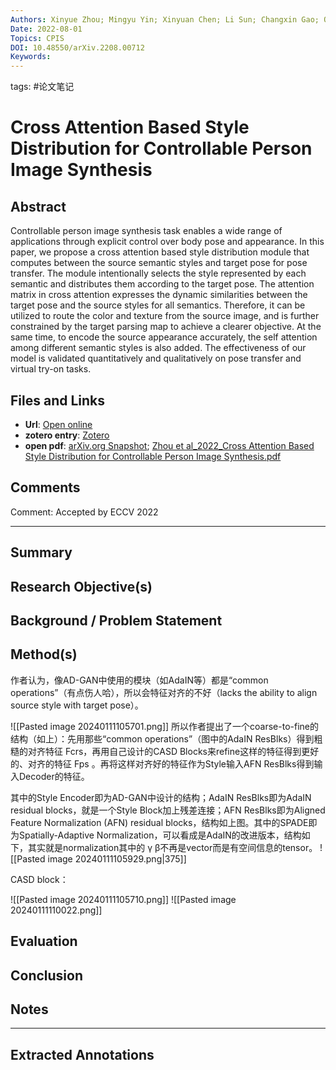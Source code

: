 ```yaml
---
Authors: Xinyue Zhou; Mingyu Yin; Xinyuan Chen; Li Sun; Changxin Gao; Qingli Li
Date: 2022-08-01
Topics: CPIS
DOI: 10.48550/arXiv.2208.00712
Keywords:
---
```

tags: #论文笔记 

# Cross Attention Based Style Distribution for Controllable Person Image Synthesis


## Abstract
Controllable person image synthesis task enables a wide range of applications through explicit control over body pose and appearance. In this paper, we propose a cross attention based style distribution module that computes between the source semantic styles and target pose for pose transfer. The module intentionally selects the style represented by each semantic and distributes them according to the target pose. The attention matrix in cross attention expresses the dynamic similarities between the target pose and the source styles for all semantics. Therefore, it can be utilized to route the color and texture from the source image, and is further constrained by the target parsing map to achieve a clearer objective. At the same time, to encode the source appearance accurately, the self attention among different semantic styles is also added. The effectiveness of our model is validated quantitatively and qualitatively on pose transfer and virtual try-on tasks.

## Files and Links
- **Url**: [Open online](http://arxiv.org/abs/2208.00712)
- **zotero entry**: [Zotero](zotero://select/library/items/M5XVVQ85)
- **open pdf**: [arXiv.org Snapshot](zotero://open-pdf/library/items/5W7ZRE2U); [Zhou et al_2022_Cross Attention Based Style Distribution for Controllable Person Image Synthesis.pdf](zotero://open-pdf/library/items/MS8EKAA3)

## Comments
Comment: Accepted by ECCV 2022

---

## Summary

  
## Research Objective(s)


## Background / Problem Statement


## Method(s)

作者认为，像AD-GAN中使用的模块（如AdaIN等）都是“common operations”（有点伤人哈），所以会特征对齐的不好（lacks the ability to align source style with target pose）。

![[Pasted image 20240111105701.png]]
所以作者提出了一个coarse-to-fine的结构（如上）：先用那些“common operations”（图中的AdaIN ResBlks）得到粗糙的对齐特征 Fcrs，再用自己设计的CASD Blocks来refine这样的特征得到更好的、对齐的特征 Fps 。再将这样对齐好的特征作为Style输入AFN ResBlks得到输入Decoder的特征。

其中的Style Encoder即为AD-GAN中设计的结构；AdaIN ResBlks即为AdaIN residual blocks，就是一个Style Block加上残差连接；AFN ResBlks即为Aligned Feature Normalization (AFN) residual blocks，结构如上图。其中的SPADE即为Spatially-Adaptive Normalization，可以看成是AdaIN的改进版本，结构如下，其实就是normalization其中的 γ β不再是vector而是有空间信息的tensor。
![[Pasted image 20240111105929.png|375]]


CASD block：

![[Pasted image 20240111105710.png]]
![[Pasted image 20240111110022.png]]


## Evaluation


## Conclusion


## Notes


----

## Extracted Annotations

